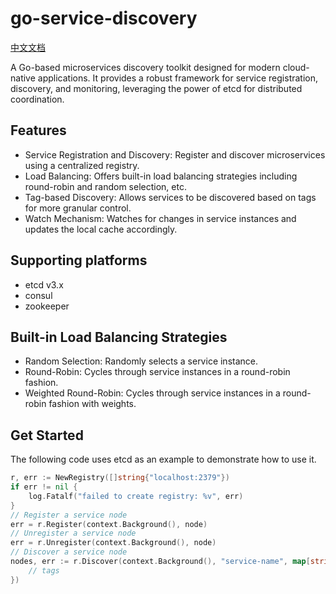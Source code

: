 # go-service-discovery

[中文文档](README-CN.md)

A Go-based microservices discovery toolkit designed for modern cloud-native applications. It provides a robust framework
for service registration, discovery, and monitoring, leveraging the power of etcd for distributed coordination.

## Features

+ Service Registration and Discovery: Register and discover microservices using a centralized registry.
+ Load Balancing: Offers built-in load balancing strategies including round-robin and random selection, etc.
+ Tag-based Discovery: Allows services to be discovered based on tags for more granular control.
+ Watch Mechanism: Watches for changes in service instances and updates the local cache accordingly.

## Supporting platforms

+ etcd v3.x
+ consul
+ zookeeper

## Built-in Load Balancing Strategies

+ Random Selection: Randomly selects a service instance.
+ Round-Robin: Cycles through service instances in a round-robin fashion.
+ Weighted Round-Robin: Cycles through service instances in a round-robin fashion with weights.

## Get Started

The following code uses etcd as an example to demonstrate how to use it.

```go
r, err := NewRegistry([]string{"localhost:2379"})
if err != nil {
    log.Fatalf("failed to create registry: %v", err)
}
// Register a service node
err = r.Register(context.Background(), node)
// Unregister a service node
err = r.Unregister(context.Background(), node)
// Discover a service node
nodes, err := r.Discover(context.Background(), "service-name", map[string]string{
	// tags
})
```
